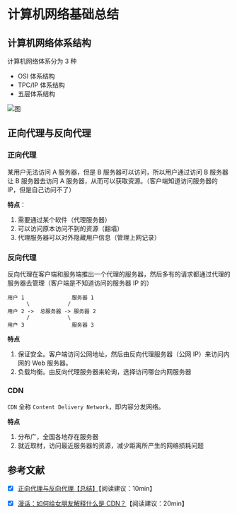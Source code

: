 # 计算机网络基础总结

## 计算机网络体系结构

计算机网络体系分为 3 种

- OSI 体系结构
- TPC/IP 体系结构
- 五层体系结构

![图](https://user-gold-cdn.xitu.io/2018/4/19/162db5e913e9edfe?imageView2/0/w/1280/h/960/format/webp/ignore-error/1)

## 正向代理与反向代理

### 正向代理

某用户无法访问 A 服务器，但是 B 服务器可以访问，所以用户通过访问 B 服务器让 B 服务器去访问 A 服务器，从而可以获取资源。（客户端知道访问服务器的 IP，但是自己访问不了）

**特点**：

1. 需要通过某个软件（代理服务器）
2. 可以访问原本访问不到的资源（翻墙）
3. 代理服务器可以对外隐藏用户信息（管理上网记录）

### 反向代理

反向代理在客户端和服务端推出一个代理的服务器，然后多有的请求都通过代理的服务器去管理（客户端是不知道访问的服务器 IP 的）

```
用户 1               服务器 1
      \            /
用户 2 ->  总服务器 -> 服务器 2
      /            \
用户 3               服务器 3
```

**特点**

1. 保证安全。客户端访问公网地址，然后由反向代理服务器（公网 IP）来访问内网的 Web 服务器。
2. 负载均衡。由反向代理服务器来轮询，选择访问哪台内网服务器

### CDN

`CDN` 全称 `Content Delivery Network`，即内容分发网络。

**特点**

1. 分布广，全国各地存在服务器
2. 就近取材，访问最近服务器的资源，减少距离所产生的网络损耗问题

## 参考文献

- [x] [正向代理与反向代理【总结】](https://www.cnblogs.com/Anker/p/6056540.html)【阅读建议：10min】

- [x] [漫话：如何给女朋友解释什么是 CDN？](https://juejin.im/post/5d478c48e51d453c135c5a5c)【阅读建议：20min】
